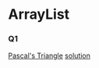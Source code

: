 # ArrayList 

<h3>Q1</h3>
<a href = "https://leetcode.com/problems/pascals-triangle/"> Pascal's Triangle</a>
<a href ="https://github.com/AbdullmenemFayez/Data-Structer-course-2022-2023/blob/main/ArrayList/solutions/solve1.java">solution</a>